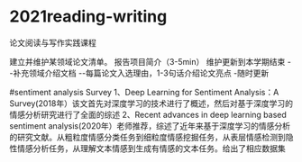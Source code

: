 # 2021reading-writing
论文阅读与写作实践课程


建立并维护某领域论文清单。
  报告项目简介（3-5min）
  维护更新到本学期结束
    --补充领域介绍文档
    --每篇论文入选理由，1-3句话介绍论文亮点
    -随时更新

#sentiment analysis Survey
  1、Deep Learning for Sentiment Analysis：A Survey(2018年）该文首先对深度学习的技术进行了概述，然后对基于深度学习的情感分析研究进行了全面的综述
  2、Recent advances in deep learning based sentiment analysis(2020年）老师推荐，综述了近年来基于深度学习的情感分析的研究文献。从粗粒度情感分类任务到细粒度情感挖掘任务，从表层情感检测到隐性情感分析任务，从理解文本情感到生成有情感的文本任务。给出了相应数据集
